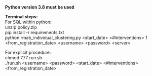 **Python version 3.8 must be used**

**Terminal steps:**<br/>
For SQL within python:<br/>
unzip policy.zip<br/>
pip install -r requirements.txt<br/>
python rmab_individual_clustering.py <start_date> <#interventions> 1 <from_registration_date>  \<username\> \<password\> \<server\> <br/>

For explicit procedure:<br/>
chmod 777 run.sh <br/>
./run.sh \<username\> \<password\> <start_date> <#interventions> <from_registration_date>
